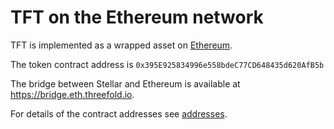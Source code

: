 # TFT on the Ethereum network

TFT is implemented as a wrapped asset on [Ethereum](https://ethereum.org/en/).

The token contract address is `0x395E925834996e558bdeC77CD648435d620AfB5b`

The bridge between Stellar and Ethereum is available at <https://bridge.eth.threefold.io>.

For details of the contract addresses see [addresses](./addresses.md).

